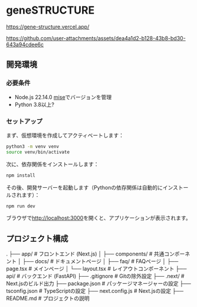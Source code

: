 # geneSTRUCTURE

https://gene-structure.vercel.app/

https://github.com/user-attachments/assets/dea4a1d2-b128-43b8-bd30-643a94cdee6c

## 開発環境

### 必要条件

- Node.js 22.14.0 [mise](https://github.com/jdx/mise)でバージョンを管理
- Python 3.8以上?

### セットアップ

まず、仮想環境を作成してアクティベートします：

```bash
python3 -m venv venv
source venv/bin/activate
```

次に、依存関係をインストールします：

```bash
npm install
```

その後、開発サーバーを起動します（Pythonの依存関係は自動的にインストールされます）：

```bash
npm run dev
```

ブラウザで[http://localhost:3000](http://localhost:3000)を開くと、アプリケーションが表示されます。

## プロジェクト構成

.
├── app/ # フロントエンド (Next.js)
│ ├── components/ # 共通コンポーネント
│ ├── docs/ # ドキュメントページ
│ ├── faq/ # FAQページ
│ ├── page.tsx # メインページ
│ └── layout.tsx # レイアウトコンポーネント
├── api/ # バックエンド (FastAPI)
├── .gitignore # Gitの除外設定
├── .next/ # Next.jsのビルド出力
├── package.json # パッケージマネージャーの設定
├── tsconfig.json # TypeScriptの設定
├── next.config.js # Next.jsの設定
├── README.md # プロジェクトの説明
